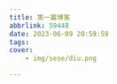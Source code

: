 ```yaml
---
title: 第一篇博客
abbrlink: 59448
date: 2023-06-09 20:59:59
tags:
cover:
    - img/sese/diu.png

---
```

